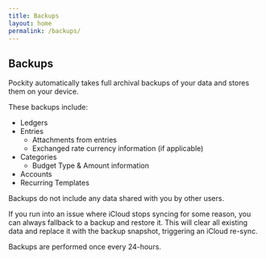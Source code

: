 ```yaml
---
title: Backups
layout: home
permalink: /backups/
---
```


## Backups

Pockity automatically takes full archival backups of your data and stores them on your device. 

These backups include:
- Ledgers 
- Entries
  - Attachments from entries
  - Exchanged rate currency information (if applicable)
- Categories
  - Budget Type & Amount information
- Accounts
- Recurring Templates 

Backups do not include any data shared with you by other users. 

If you run into an issue where iCloud stops syncing for some reason, you can always fallback to a backup and restore it. This will clear all existing data and replace it with the backup snapshot, triggering an iCloud re-sync. 

Backups are performed once every 24-hours. 
